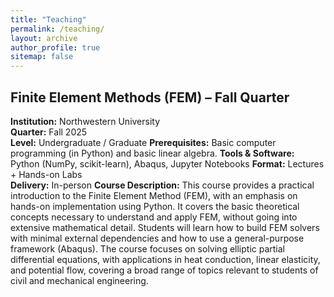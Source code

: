 ```yaml
---
title: "Teaching"
permalink: /teaching/
layout: archive
author_profile: true
sitemap: false
---
```


## Finite Element Methods (FEM) – Fall Quarter

**Institution:** Northwestern University  
**Quarter:** Fall 2025  
**Level:** Undergraduate / Graduate
**Prerequisites:** Basic computer programming (in Python) and basic linear algebra.
**Tools & Software:** Python (NumPy, scikit-learn), Abaqus, Jupyter Notebooks
**Format:** Lectures + Hands-on Labs  
**Delivery:** In-person
**Course Description:** This course provides a practical introduction to the Finite Element Method (FEM), with an emphasis on hands-on implementation using Python. It covers the basic theoretical concepts necessary to understand and apply FEM, without going into extensive mathematical detail. Students will learn how to build FEM solvers with minimal external dependencies and how to use a general-purpose framework (Abaqus). The course focuses on solving elliptic partial differential equations, with applications in heat conduction, linear elasticity, and potential flow, covering a broad range of topics relevant to students of civil and mechanical engineering.

<!--
**Topics Covered:**
- ...

**Tools Used:**
- ...

**Office Hours:** TBA  

-->

